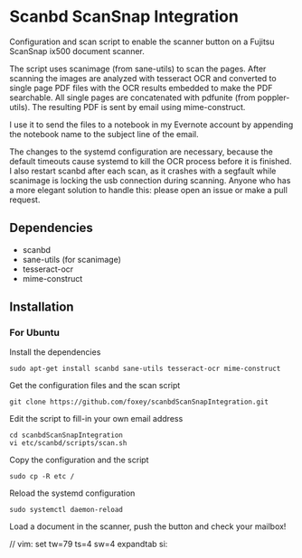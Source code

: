 # Scanbd ScanSnap Integration

Configuration and scan script to enable the scanner button on a Fujitsu
ScanSnap ix500 document scanner.

The script uses scanimage (from sane-utils) to scan the pages. After scanning
the images are analyzed with tesseract OCR and converted to single page PDF
files with the OCR results embedded to make the PDF searchable.
All single pages are concatenated with pdfunite (from poppler-utils).
The resulting PDF is sent by email using mime-construct.

I use it to send the files to a notebook in my Evernote account by appending the
notebook name to the subject line of the email.

The changes to the systemd configuration are necessary, because the default
timeouts cause systemd to kill the OCR process before it is finished.  I also
restart scanbd after each scan, as it crashes with a segfault while scanimage
is locking the usb connection during scanning. Anyone who has a more elegant
solution to handle this: please open an issue or make a pull request.

## Dependencies

* scanbd
* sane-utils (for scanimage)
* tesseract-ocr
* mime-construct

## Installation

### For Ubuntu

Install the dependencies

    sudo apt-get install scanbd sane-utils tesseract-ocr mime-construct

Get the configuration files and the scan script

    git clone https://github.com/foxey/scanbdScanSnapIntegration.git

Edit the script to fill-in your own email address

    cd scanbdScanSnapIntegration
    vi etc/scanbd/scripts/scan.sh

Copy the configuration and the script

    sudo cp -R etc /

Reload the systemd configuration

    sudo systemctl daemon-reload

Load a document in the scanner, push the button and check your mailbox!

// vim: set tw=79 ts=4 sw=4 expandtab si:
